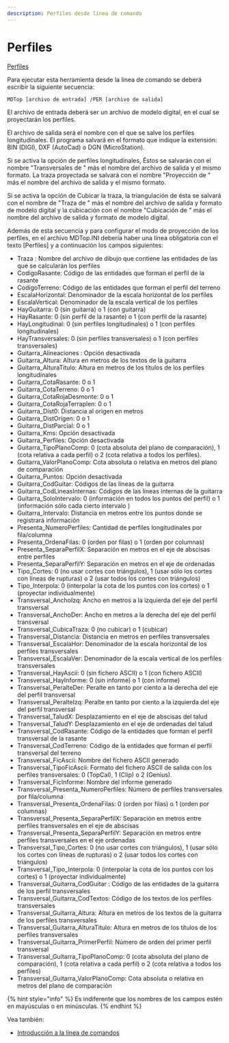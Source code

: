 ```yaml
---
description: Perfiles desde línea de comando
---
```


# Perfiles

[Perfiles](../como.../como-perfiles.md)

Para ejecutar esta herramienta desde la línea de comando se deberá escribir la siguiente secuencia:

```text
MDTop [archivo de entrada] /PER [archivo de salida]
```

El archivo de entrada deberá ser un archivo de modelo digital, en el cual se proyectarán los perfiles.

El archivo de salida será el nombre con el que se salve los perfiles longitudinales. El programa salvará en el formato que indique la extensión: BIN \(DIGI\), DXF \(AutoCad\) o DGN \(MicroStation\).

Si se activa la opción de perfiles longitudinales, Éstos se salvarán con el nombre "Transversales de " más el nombre del archivo de salida y el mismo formato. La traza proyectada se salvará con el nombre "Proyección de " más el nombre del archivo de salida y el mismo formato.

Si se activa la opción de Cubicar la traza, la triangulación de ésta se salvará con el nombre de "Traza de " más el nombre del archivo de salida y formato de modelo digital y la cubicación con el nombre "Cubicación de " más el nombre del archivo de salida y formato de modelo digital.

Además de esta secuencia y para configurar el modo de proyección de los perfiles, en el archivo MDTop.INI debería haber una línea obligatoria con el texto \[Perfiles\] y a continuación los campos siguientes:

* Traza : Nombre del archivo de dibujo que contiene las entidades de las que se calcularán los perfiles
* CodigoRasante: Código de las entidades que forman el perfil de la rasante
* CodigoTerreno: Código de las entidades que forman el perfil del terreno
* EscalaHorizontal: Denominador de la escala horizontal de los perfiles
* EscalaVertical: Denominador de la escala vertical de los perfiles
* HayGuitarra: 0 \(sin guitarra\) o 1 \(con guitarra\)
* HayRasante: 0 \(sin perfil de la rasante\) o 1 \(con perfil de la rasante\)
* HayLongitudinal: 0 \(sin perfiles longitudinales\) o 1 \(con perfiles longitudinales\)
* HayTransversales: 0 \(sin perfiles transversales\) o 1 \(con perfiles transversales\)
* Guitarra\_Alineaciones : Opción desactivada
* Guitarra\_Altura: Altura en metros de los textos de la guitarra
* Guitarra\_AlturaTitulo: Altura en metros de los títulos de los perfiles longitudinales
* Guitarra\_CotaRasante: 0 o 1
* Guitarra\_CotaTerreno: 0 o 1
* Guitarra\_CotaRojaDesmonte: 0 o 1
* Guitarra\_CotaRojaTerraplen: 0 o 1
* Guitarra\_Dist0: Distancia al origen en metros
* Guitarra\_DistOrigen: 0 o 1
* Guitarra\_DistParcial: 0 o 1
* Guitarra\_Kms: Opción desactivada
* Guitarra\_Perfiles: Opción desactivada
* Guitarra\_TipoPlanoComp: 0 \(cota absoluta del plano de comparación\), 1 \(cota relativa a cada perfil\) o 2 \(cota relativa a todos los perfiles\).
* Guitarra\_ValorPlanoComp: Cota absoluta o relativa en metros del plano de comparación
* Guitarra\_Puntos: Opción desactivada
* Guitarra\_CodGuitar: Códigos de las líneas de la guitarra
* Guitarra\_CodLineasInternas: Códigos de las líneas internas de la guitarra
* Guitarra\_SoloIntervalo: 0 \(información en todos los puntos del perfil\) o 1 \(información sólo cada cierto intervalo \)
* Guitarra\_Intervalo: Distancia en metros entre los puntos donde se registrará información
* Presenta\_NumeroPerfiles: Cantidad de perfiles longitudinales por fila/columna
* Presenta\_OrdenaFilas: 0 \(orden por filas\) o 1 \(orden por columnas\)
* Presenta\_SeparaPerfilX: Separación en metros en el eje de abscisas entre perfiles
* Presenta\_SeparaPerfilY: Separación en metros en el eje de ordenadas
* Tipo\_Cortes: 0 \(no usar cortes con triángulos\), 1 \(usar sólo los cortes con líneas de rupturas\) o 2 \(usar todos los cortes con triángulos\)
* Tipo\_Interpola: 0 \(interpolar la cota de los puntos con los cortes\) o 1 \(proyectar individualmente\)
* Transversal\_AnchoIzq: Ancho en metros a la izquierda del eje del perfil transversal
* Transversal\_AnchoDer: Ancho en metros a la derecha del eje del perfil transversal
* Transversal\_CubicaTraza: 0 \(no cubicar\) o 1 \(cubicar\)
* Transversal\_Distancia: Distancia en metros en perfiles transversales
* Transversal\_EscalaHor: Denominador de la escala horizontal de los perfiles transversales
* Transversal\_EscalaVer: Denominador de la escala vertical de los perfiles transversales
* Transversal\_HayAscii: 0 \(sin fichero ASCII\) o 1 \(con fichero ASCII\)
* Transversal\_HayInforme: 0 \(sin informe\) o 1 \(con informe\)
* Transversal\_PeralteDer: Peralte en tanto por ciento a la derecha del eje del perfil transversal
* Transversal\_PeralteIzq: Peralte en tanto por ciento a la izquierda del eje del perfil transversal
* Transversal\_TaludX: Desplazamiento en el eje de abscisas del talud
* Transversal\_TaludY: Desplazamiento en el eje de ordenadas del talud
* Transversal\_CodRasante: Código de la entidades que forman el perfil transversal de la rasante
* Transversal\_CodTerreno: Código de la entidades que forman el perfil transversal del terreno
* Transversal\_FicAscii: Nombre del fichero ASCII generado
* Transversal\_TipoFicAscii: Formato del fichero ASCII de salida con los perfiles transversales: 0 \(TopCal\), 1 \(Clip\) o 2 \(Genius\).
* Transversal\_FicInforme: Nombre del informe generado
* Transversal\_Presenta\_NumeroPerfiles: Número de perfiles transversales por fila/columna
* Transversal\_Presenta\_OrdenaFilas: 0 \(orden por filas\) o 1 \(orden por columnas\)
* Transversal\_Presenta\_SeparaPerfilX: Separación en metros entre perfiles transversales en el eje de abscisas
* Transversal\_Presenta\_SeparaPerfilY: Separación en metros entre perfiles transversales en el eje ordenadas
* Transversal\_Tipo\_Cortes: 0 \(no usar cortes con triángulos\), 1 \(usar sólo los cortes con líneas de rupturas\) o 2 \(usar todos los cortes con triángulos\)
* Transversal\_Tipo\_Interpola: 0 \(interpolar la cota de los puntos con los cortes\) o 1 \(proyectar individualmente\)
* Transversal\_Guitarra\_CodGuitar : Código de las entidades de la guitarra de los perfil transversales
* Transversal\_Guitarra\_CodTextos: Código de los textos de los perfiles transversales
* Transversal\_Guitarra\_Altura: Altura en metros de los textos de la guitarra de los perfiles transversales
* Transversal\_Guitarra\_AlturaTitulo: Altura en metros de los títulos de los perfiles transversales
* Transversal\_Guitarra\_PrimerPerfil: Número de orden del primer perfil transversal
* Transversal\_Guitarra\_TipoPlanoComp: 0 \(cota absoluta del plano de comparación\), 1 \(cota relativa a cada perfil\) o 2 \(cota relativa a todos los perfiles\)
* Transversal\_Guitarra\_ValorPlanoComp: Cota absoluta o relativa en metros del plano de comparación

{% hint style="info" %}
Es indiferente que los nombres de los campos estén en mayúsculas o en minúsculas.
{% endhint %}

Vea también:

* [Introducción a la línea de comandos](./)

